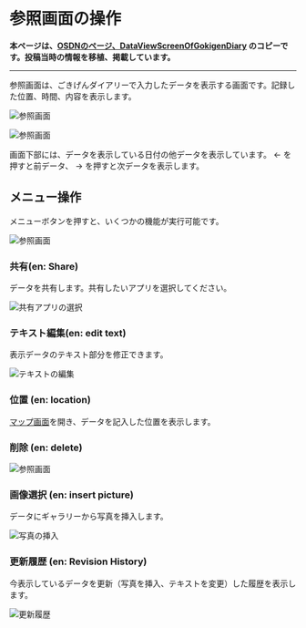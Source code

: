 # 参照画面の操作

**本ページは、[OSDNのページ、DataViewScreenOfGokigenDiary](https://osdn.net/projects/gokigen/wiki/DataInputScreenOfGokigenDiary) のコピーです。投稿当時の情報を移植、掲載しています。**

------

参照画面は、ごきげんダイアリーで入力したデータを表示する画面です。記録した位置、時間、内容を表示します。

![参照画面](DataViewScreenOfGokigenDiary_DataView1.png "参照画面")

![参照画面](DataViewScreenOfGokigenDiary_ViewForm01.png "参照画面")


画面下部には、データを表示している日付の他データを表示しています。
← を押すと前データ、 → を押すと次データを表示します。

## メニュー操作

メニューボタンを押すと、いくつかの機能が実行可能です。

![参照画面](DataViewScreenOfGokigenDiary_MessageView2.png "参照画面")

### 共有(en: Share)

データを共有します。共有したいアプリを選択してください。

![共有アプリの選択](DataViewScreenOfGokigenDiary_ApplicationSelection.png "共有アプリの選択")

### テキスト編集(en: edit text)

表示データのテキスト部分を修正できます。

![テキストの編集](DataViewScreenOfGokigenDiary_ViewForm05.png "テキストの編集")

### 位置 (en: location)

[マップ画面](MapScreenOfGokigenDiary.md)を開き、データを記入した位置を表示します。

### 削除 (en: delete)

![参照画面](DataViewScreenOfGokigenDiary_ViewForm04.png "参照画面")

### 画像選択 (en: insert picture)

データにギャラリーから写真を挿入します。

![写真の挿入](DataViewScreenOfGokigenDiary_selectPicture.png "写真の挿入")

### 更新履歴 (en: Revision History)

今表示しているデータを更新（写真を挿入、テキストを変更）した履歴を表示します。

![更新履歴](DataViewScreenOfGokigenDiary_ViewForm06.png "更新履歴")
